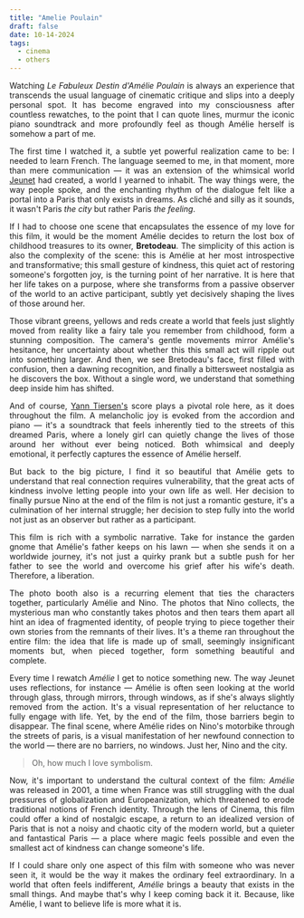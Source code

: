 ```yaml
---
title: "Amelie Poulain"
draft: false
date: 10-14-2024
tags:
  - cinema
  - others
---
```


<p style="text-align:justify;">Watching <i>Le Fabuleux Destin d'Amélie Poulain</i> is always an experience that transcends the usual language of cinematic critique and slips into a deeply personal spot. It has become engraved into my consciousness after countless rewatches, to the point that I can quote lines, murmur the iconic piano soundtrack and more profoundly feel as though Amélie herself is somehow a part of me.</p>

<p style="text-align:justify;">The first time I watched it, a subtle yet powerful realization came to be: I needed to learn French. The language seemed to me, in that moment, more than mere communication &mdash; it was an extension of the whimsical world <a href="https://mubi.com/pt/cast/jean-pierre-jeunet">Jeunet</a> had created, a world I yearned to inhabit. The way things were, the way people spoke, and the enchanting rhythm of the dialogue felt like a portal into a Paris that only exists in dreams. As cliché and silly as it sounds, it wasn't Paris <i>the city</i> but rather Paris <i>the feeling</i>.</p>

<p style="text-align:justify;">If I had to choose one scene that encapsulates the essence of my love for this film, it would be the moment Amélie decides to return the lost box of childhood treasures to its owner, <b>Bretodeau</b>. The simplicity of this action is also the complexity of the scene: this is Amélie at her most introspective and transformative; this small gesture of kindness, this quiet act of restoring someone's forgotten joy, is the turning point of her narrative. It is here that her life takes on a purpose, where she transforms from a passive observer of the world to an active participant, subtly yet decisively shaping the lives of those around her.</p>

<p style="text-align:justify;">Those vibrant greens, yellows and reds create a world that feels just slightly moved from reality like a fairy tale you remember from childhood, form a stunning composition. The camera's gentle movements mirror Amélie's hesitance, her uncertainty about whether this this small act will ripple out into something larger. And then, we see Bretodeau's face, first filled with confusion, then a dawning recognition, and finally a bittersweet nostalgia as he discovers the box. Without a single word, we understand that something deep inside him has shifted.</p>

<p style="text-align:justify;">And of course, <a href="https://mubi.com/pt/cast/yann-tiersen">Yann Tiersen's</a> score plays a pivotal role here, as it does throughout the film. A melancholic joy is evoked from the accordion and piano &mdash; it's a soundtrack that feels inherently tied to the streets of this dreamed Paris, where a lonely girl can quietly change the lives of those around her without ever being noticed. Both whimsical and deeply emotional, it perfectly captures the essence of Amélie herself.</p>

<p style="text-align:justify;">But back to the big picture, I find it so beautiful that Amélie gets to understand that real connection requires vulnerability, that the great acts of kindness involve letting people into your own life as well. Her decision to finally pursue Nino at the end of the film is not just a romantic gesture, it's a culmination of her internal struggle; her decision to step fully into the world not just as an observer but rather as a participant.</p>

<p style="text-align:justify;">This film is rich with a symbolic narrative. Take for instance the garden gnome that Amélie's father keeps on his lawn &mdash; when she sends it on a worldwide journey, it's not just a quirky prank but a subtle push for her father to see the world and overcome his grief after his wife's death. Therefore, a liberation. </p>

<p style="text-align:justify;">The photo booth also is a recurring element that ties the characters together, particularly Amélie and Nino. The photos that Nino collects, the mysterious man who constantly takes photos and then tears them apart all hint an idea of fragmented identity, of people trying to piece together their own stories from the remnants of their lives. It's a theme ran throughout the entire film: the idea that life is made up of small, seemingly insignificant moments but, when pieced together, form something beautiful and complete.</p>

<p style="text-align:justify;">Every time I rewatch <i>Amélie</i> I get to notice something new. The way Jeunet uses reflections, for instance &mdash; Amélie is often seen looking at the world through glass, through mirrors, through windows, as if she's always slightly removed from the action. It's a visual representation of her reluctance to fully engage with life. Yet, by the end of the film, those barriers begin to disappear. The final scene, where Amélie rides on Nino's motorbike through the streets of paris, is a visual manifestation of her newfound connection to the world &mdash; there are no barriers, no windows. Just her, Nino and the city.</p>

<blockquote>Oh, how much I love symbolism.</blockquote>

<p style="text-align:justify;">Now, it's important to understand the cultural context of the film: <i>Amélie</i> was released in 2001, a time when France was still struggling with the dual pressures of globalization and Europeanization, which threatened to erode traditional notions of French identity. Through the lens of Cinema, this film could offer a kind of nostalgic escape, a return to an idealized version of Paris that is not a noisy and chaotic city of the modern world, but a quieter and fantastical Paris &mdash; a place where magic feels possible and even the smallest act of kindness can change someone's life.</p>

<p style="text-align:justify;">If I could share only one aspect of this film with someone who was never seen it, it would be the way it makes the ordinary feel extraordinary. In a world that often feels indifferent, <i>Amélie</i> brings a beauty that exists in the small things. And maybe that's why I keep coming back it it. Because, like Amélie, I want to believe life is more what it is.</p>
